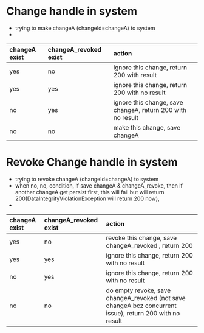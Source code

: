 # Change handle in system
- trying to make changeA (changeId=changeA) to system
- 
| changeA exist | changeA_revoked exist | action                                                      |
|:--------------|:----------------------|:------------------------------------------------------------|
| yes           | no                    | ignore this change, return 200 with result                  |
| yes           | yes                   | ignore this change, return 200 with no result               |
| no            | yes                   | ignore this change, save changeA, return 200 with no result |
| no            | no                    | make this change, save changeA                              |
# Revoke Change handle in system
- trying to revoke changeA (changeId=changeA) to system
- when no, no, condition, if save changeA & changeA_revoke, then if another changeA get persist first, this will fail but will return 200(DataIntegrityViolationException will return 200 now),
- 
| changeA exist | changeA_revoked exist | action                                                                                                   |
|:--------------|:----------------------|:---------------------------------------------------------------------------------------------------------|
| yes           | no                    | revoke this change, save changeA_revoked  , return 200                                                   |
| yes           | yes                   | ignore this change, return 200 with no result                                                            |
| no            | yes                   | ignore this change, return 200 with no result                                                            |
| no            | no                    | do empty revoke, save changeA_revoked (not save changeA bcz concurrent issue), return 200 with no result |

